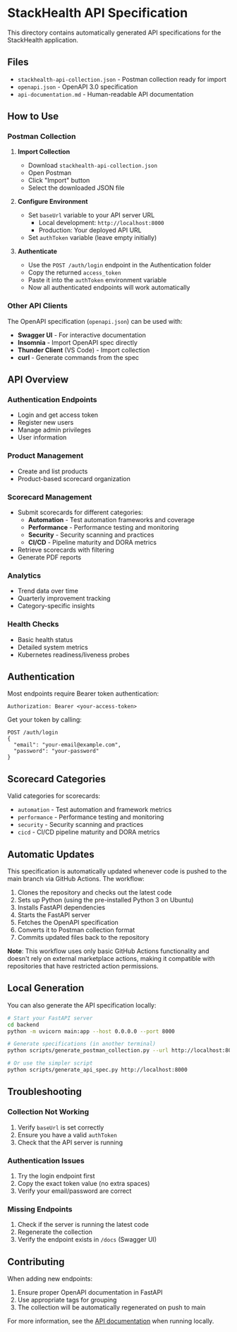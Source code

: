 # StackHealth API Specification

This directory contains automatically generated API specifications for the StackHealth application.

## Files

- `stackhealth-api-collection.json` - Postman collection ready for import
- `openapi.json` - OpenAPI 3.0 specification
- `api-documentation.md` - Human-readable API documentation

## How to Use

### Postman Collection

1. **Import Collection**
   - Download `stackhealth-api-collection.json`
   - Open Postman
   - Click "Import" button
   - Select the downloaded JSON file

2. **Configure Environment**
   - Set `baseUrl` variable to your API server URL
     - Local development: `http://localhost:8000`
     - Production: Your deployed API URL
   - Set `authToken` variable (leave empty initially)

3. **Authenticate**
   - Use the `POST /auth/login` endpoint in the Authentication folder
   - Copy the returned `access_token`
   - Paste it into the `authToken` environment variable
   - Now all authenticated endpoints will work automatically

### Other API Clients

The OpenAPI specification (`openapi.json`) can be used with:
- **Swagger UI** - For interactive documentation
- **Insomnia** - Import OpenAPI spec directly
- **Thunder Client** (VS Code) - Import collection
- **curl** - Generate commands from the spec

## API Overview

### Authentication Endpoints
- Login and get access token
- Register new users
- Manage admin privileges
- User information

### Product Management
- Create and list products
- Product-based scorecard organization

### Scorecard Management
- Submit scorecards for different categories:
  - **Automation** - Test automation frameworks and coverage
  - **Performance** - Performance testing and monitoring
  - **Security** - Security scanning and practices  
  - **CI/CD** - Pipeline maturity and DORA metrics
- Retrieve scorecards with filtering
- Generate PDF reports

### Analytics
- Trend data over time
- Quarterly improvement tracking
- Category-specific insights

### Health Checks
- Basic health status
- Detailed system metrics
- Kubernetes readiness/liveness probes

## Authentication

Most endpoints require Bearer token authentication:

```
Authorization: Bearer <your-access-token>
```

Get your token by calling:
```
POST /auth/login
{
  "email": "your-email@example.com",
  "password": "your-password"
}
```

## Scorecard Categories

Valid categories for scorecards:
- `automation` - Test automation and framework metrics
- `performance` - Performance testing and monitoring  
- `security` - Security scanning and practices
- `cicd` - CI/CD pipeline maturity and DORA metrics

## Automatic Updates

This specification is automatically updated whenever code is pushed to the main branch via GitHub Actions. The workflow:

1. Clones the repository and checks out the latest code
2. Sets up Python (using the pre-installed Python 3 on Ubuntu)
3. Installs FastAPI dependencies
4. Starts the FastAPI server
5. Fetches the OpenAPI specification
6. Converts it to Postman collection format
7. Commits updated files back to the repository

**Note**: This workflow uses only basic GitHub Actions functionality and doesn't rely on external marketplace actions, making it compatible with repositories that have restricted action permissions.

## Local Generation

You can also generate the API specification locally:

```bash
# Start your FastAPI server
cd backend
python -m uvicorn main:app --host 0.0.0.0 --port 8000

# Generate specifications (in another terminal)
python scripts/generate_postman_collection.py --url http://localhost:8000

# Or use the simpler script
python scripts/generate_api_spec.py http://localhost:8000
```

## Troubleshooting

### Collection Not Working
1. Verify `baseUrl` is set correctly
2. Ensure you have a valid `authToken`
3. Check that the API server is running

### Authentication Issues
1. Try the login endpoint first
2. Copy the exact token value (no extra spaces)
3. Verify your email/password are correct

### Missing Endpoints
1. Check if the server is running the latest code
2. Regenerate the collection
3. Verify the endpoint exists in `/docs` (Swagger UI)

## Contributing

When adding new endpoints:
1. Ensure proper OpenAPI documentation in FastAPI
2. Use appropriate tags for grouping
3. The collection will be automatically regenerated on push to main

For more information, see the [API documentation](http://localhost:8000/docs) when running locally.
